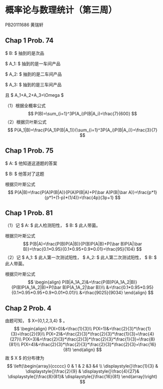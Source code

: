 # 概率论与数理统计（第三周）

PB20111686  黄瑞轩

## Chap 1   Prob. 74

 $ B: $ 抽到的是次品

 $ A_1: $ 抽到的是一车间产品

 $ A_2: $ 抽到的是二车间产品

 $ A_3: $ 抽到的是三车间产品

且 $ A_1+A_2+A_3=\Omega $ 

（1）根据全概率公式
$$
P(B)=\sum_{i=1}^3P(A_i)P(B|A_i)=\frac{7}{600}
$$
（2）根据贝叶斯公式
$$
P(A_1|B)=\frac{P(A_1)P(B|A_1)}{\sum_{i=1}^3P(A_i)P(B|A_i)}=\frac{3}{7}
$$

## Chap 1   Prob. 75

 $ A: $ 他知道这道题的答案

 $ B: $ 他答对了这题

根据贝叶斯公式
$$
P(A|B)=\frac{P(A)P(B|A)}{P(A)P(B|A)+P(\bar A)P(B|\bar A)}=\frac{p*1}{p*1+(1-p)*(1/4)}=\frac{4p}{3p+1}
$$

## Chap 1   Prob. 81

（1）记 $ A: $ 此人检测阳性， $ B: $ 此人带菌。

根据贝叶斯公式
$$
P(B|A)=\frac{P(B)P(A|B)}{P(B)P(A|B)+P(\bar B)P(A|\bar B)}=\frac{0.1*0.95}{0.1*0.95+0.9*0.01}=\frac{95}{104}
$$
（2）记 $ A_1: $ 此人第一次测试阳性， $ A_2: $ 此人第二次测试阳性， $ B: $ 此人带菌。

根据贝叶斯公式
$$
\begin{align}
P(B|A_1A_2)&=\frac{P(B)P(A_1A_2|B)}{P(B)P(A_1A_2|B)+P(\bar B)P(A_1A_2|\bar B)}\\
&=\frac{0.1*0.95*0.95}{0.1*0.95*0.95+0.9*0.01*0.01}\\
&=\frac{9025}{9034}
\end{align}
$$

## Chap 2   Prob. 4

由题可知， $ X=\{0,1,2,3,4\} $ 。
$$
\begin{align}
P(X=0)&=\frac{1}{3}\\
P(X=1)&=\frac{2}{3}*\frac{1}{3}=\frac{2}{9}\\
P(X=2)&=\frac{2}{3}*\frac{2}{3}*\frac{1}{3}=\frac{4}{27}\\
P(X=3)&=\frac{2}{3}*\frac{2}{3}*\frac{2}{3}*\frac{1}{3}=\frac{8}{81}\\
P(X=4)&=\frac{2}{3}*\frac{2}{3}*\frac{2}{3}*\frac{2}{3}=\frac{16}{81}
\end{align}
$$
故 $ X $ 的分布律为
$$
\left(\begin{array}{ccccc}
0 & 1 & 2 &3 &4 \\
\displaystyle{}\frac{1}{3} & \displaystyle{}\frac{2}{9} & \displaystyle{}\frac{4}{27}& \displaystyle{}\frac{8}{81}& \displaystyle{}\frac{16}{81}
\end{array}\right)
$$